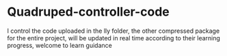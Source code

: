 # Quadruped-controller-code
I control the code uploaded in the lly folder, the other compressed package for the entire project, will be updated in real time according to their learning progress, welcome to learn guidance
